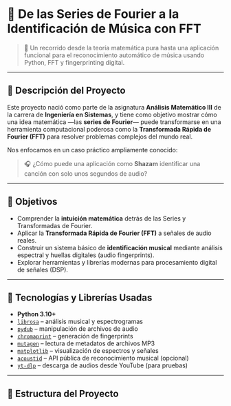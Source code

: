 # 🎵 De las Series de Fourier a la Identificación de Música con FFT

> 📌 Un recorrido desde la teoría matemática pura hasta una aplicación funcional para el reconocimiento automático de música usando Python, FFT y fingerprinting digital.

---

## 📖 Descripción del Proyecto

Este proyecto nació como parte de la asignatura **Análisis Matemático III** de la carrera de **Ingeniería en Sistemas**, y tiene como objetivo mostrar cómo una idea matemática —las **series de Fourier**— puede transformarse en una herramienta computacional poderosa como la **Transformada Rápida de Fourier (FFT)** para resolver problemas complejos del mundo real.

Nos enfocamos en un caso práctico ampliamente conocido:
> 🎧 ¿Cómo puede una aplicación como **Shazam** identificar una canción con solo unos segundos de audio?

---

## 🎯 Objetivos

- Comprender la **intuición matemática** detrás de las Series y Transformadas de Fourier.
- Aplicar la **Transformada Rápida de Fourier (FFT)** a señales de audio reales.
- Construir un sistema básico de **identificación musical** mediante análisis espectral y huellas digitales (audio fingerprints).
- Explorar herramientas y librerías modernas para procesamiento digital de señales (DSP).

---

## 🧰 Tecnologías y Librerías Usadas

- **Python 3.10+**
- [`librosa`](https://librosa.org/) – análisis musical y espectrogramas
- [`pydub`](https://github.com/jiaaro/pydub) – manipulación de archivos de audio
- [`chromaprint`](https://acoustid.org/chromaprint) – generación de fingerprints
- [`mutagen`](https://mutagen.readthedocs.io/) – lectura de metadatos de archivos MP3
- [`matplotlib`](https://matplotlib.org/) – visualización de espectros y señales
- [`acoustid`](https://acoustid.org/) – API pública de reconocimiento musical (opcional)
- [`yt-dlp`](https://github.com/yt-dlp/yt-dlp) – descarga de audios desde YouTube (para pruebas)

---

## 📁 Estructura del Proyecto

